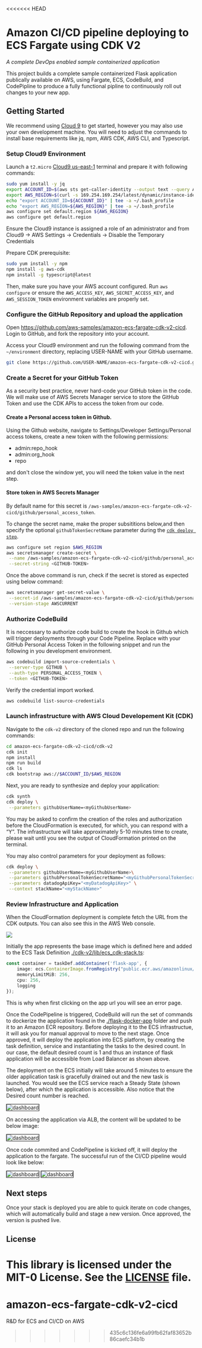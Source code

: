 <<<<<<< HEAD
# Amazon CI/CD pipeline deploying to ECS Fargate using CDK V2
_A complete DevOps enabled sample containerized application_

This project builds a complete sample containerized Flask application publically available on AWS, using Fargate, ECS, CodeBuild, and CodePipline to produce a fully functional pipline to continuously roll out
changes to your new app.

## Getting Started

We recommend using [Cloud 9]() to get started, however you may also use your own
development machine. You will need to adjust the commands to install base
requirements like jq, npm, AWS CDK, AWS CLI, and Typescript.


### Setup Cloud9 Environment

Launch a `t2.micro` [Cloud9 us-east-1](https://us-east-1.console.aws.amazon.com/codesuite/codepipeline/pipelines) terminal and prepare it with following commands:

```bash
sudo yum install -y jq
export ACCOUNT_ID=$(aws sts get-caller-identity --output text --query Account)
export AWS_REGION=$(curl -s 169.254.169.254/latest/dynamic/instance-identity/document | jq -r '.region')
echo "export ACCOUNT_ID=${ACCOUNT_ID}" | tee -a ~/.bash_profile
echo "export AWS_REGION=${AWS_REGION}" | tee -a ~/.bash_profile
aws configure set default.region ${AWS_REGION}
aws configure get default.region
```

Ensure the Cloud9 instance is assigned a role of an administrator and from Cloud9 -> AWS Settings -> Credentials -> Disable the Temporary Credentials

Prepare CDK prerequisite:

```bash
sudo yum install -y npm
npm install -g aws-cdk
npm install -g typescript@latest
```

Then, make sure you have your AWS account configured. Run `aws configure` or
ensure the `AWS_ACCESS_KEY`, `AWS_SECRET_ACCESS_KEY`, and `AWS_SESSION_TOKEN`
environment variables are properly set.

### Configure the GitHub Repository and upload the application

Open https://github.com/aws-samples/amazon-ecs-fargate-cdk-v2-cicd.
Login to GitHub, and fork the repository into your account.

Access your Cloud9 environment and run the following command from the `~/environment` directory, replacing USER-NAME with your GitHub username. 

```bash
git clone https://github.com/USER-NAME/amazon-ecs-fargate-cdk-v2-cicd.git 
```

### Create a Secret for your GitHub Token

As a security best practice, never hard-code your GitHub token in the code. We will make use of AWS Secrets Manager service to store the GitHub Token and use the CDK APIs to access the token from our code.

#### Create a Personal access token in Github. 
Using the Github website, navigate to Settings/Developer Settings/Personal access tokens, create a new token with the following permissions:

* admin:repo_hook
* admin:org_hook
* repo

and don't close the window yet, you will need the token value in the next step.

#### Store token in AWS Secrets Manager

By default name for this secret is 
`/aws-samples/amazon-ecs-fargate-cdk-v2-cicd/github/personal_access_token`. 

To change the secret name, make the proper subsititions below,and then specify the optional `githubTokenSecretName` parameter during the [`cdk deploy step`](#launch-infrastructure-with-aws-cloud-developement-kit-cdk).

```bash
aws configure set region $AWS_REGION
aws secretsmanager create-secret \
 --name /aws-samples/amazon-ecs-fargate-cdk-v2-cicd/github/personal_access_token \
 --secret-string <GITHUB-TOKEN> 
```

Once the above command is run, check if the secret is stored as expected using below command:

```bash
aws secretsmanager get-secret-value \
 --secret-id /aws-samples/amazon-ecs-fargate-cdk-v2-cicd/github/personal_access_token \
 --version-stage AWSCURRENT
```

### Authorize CodeBuild

It is neccessary to authorize code build to create the hook in Github which will
trigger deployments through your Code Pipeline.
Replace <GITHUB-TOKEN> with your GitHub Personal Access Token in the following snippet and run the
following in you development environment.

```bash
aws codebuild import-source-credentials \
 --server-type GITHUB \
 --auth-type PERSONAL_ACCESS_TOKEN \
 --token <GITHUB-TOKEN> 
```

Verify the credential import worked.

```bash
aws codebuild list-source-credentials 
```

### Launch infrastructure with AWS Cloud Developement Kit (CDK)

Navigate to the `cdk-v2` directory of the cloned repo and run the following commands:

```bash
cd amazon-ecs-fargate-cdk-v2-cicd/cdk-v2
cdk init
npm install
npm run build
cdk ls
cdk bootstrap aws://$ACCOUNT_ID/$AWS_REGION
```


Next, you are ready to synthesize and deploy your application:

```bash
cdk synth
cdk deploy \
 --parameters githubUserName=<myGithubUserName>
```

You may be asked to confirm the creation of the roles and authorization before the CloudFormation is executed, for which, you can respond with a “Y”. The infrastructure will take approximately 5-10 minutes time to create, please wait until you see the output of CloudFormation printed on the terminal.

You may also control parameters for your deployment as follows:

```bash
cdk deploy \
 --parameters githubUserName=<myGithubUserName>\
 --parameters githubPersonalTokenSecretName="<myGithubPersonalTokenSecretName>" \
 --parameters datadogApiKey="<myDatadogApiKey>" \
 --context stackName="<myStackName>"
 ```

### Review Infrastructure and Application


When the CloudFormation deployment is complete fetch the URL from the CDK outputs. You can also see this in the AWS Web console.

<img src="images/stack-launch.png" />

Initially the app represents the base image which is defined here
and added to the ECS Task Definition
[./cdk-v2/lib/ecs_cdk-stack.ts](/cdk-v2/lib/ecs_cdk-stack.ts#L87):

```typescript
const container = taskDef.addContainer('flask-app', {
    image: ecs.ContainerImage.fromRegistry("public.ecr.aws/amazonlinux/amazonlinux:2022"),
    memoryLimitMiB: 256,
    cpu: 256,
    logging
});
```

This is why when first clicking on the app url you will see an error page.


Once the CodePipeline is triggered, CodeBuild will run the set of commands to dockerize 
the application found in the [./flask-docker-app](./flask-docker-app) folder and push it to an Amazon ECR repository. 
Before deploying it to the ECS infrastructue, it will ask you for manual approval to move to the next stage. 
Once approved, it will deploy the application into ECS platform, by creating the task definition, 
service and instantiating the tasks to the desired count. In our case, the default desired count is 1 and 
thus an instance of flask application will be accessible from Load Balancer as shown above.

The deployment on the ECS initially will take around 5 minutes to ensure the older application task 
is gracefully drained out and the new task is launched. You would see the ECS service reach a 
Steady State (shown below), after which the application is accessible. Also notice that the Desired count number is reached.

<img src="images/ecs-steadystate.png" alt="dashboard" style="border:1px solid black">

On accessing the application via ALB, the content will be updated to be below image:

<img src="images/ecs-deployed.png" alt="dashboard" style="border:1px solid black">

Once code commited and CodePipeline is kicked off, it will deploy the application to the fargate. The successful run of the CI/CD pipeline would look like below:

<img src="images/stage12-green.png" alt="dashboard" style="border:1px solid black">
<img src="images/stage34-green.png" alt="dashboard" style="border:1px solid black">

## Next steps

Once your stack is deployed you are able to quick iterate on code changes, which
will automatically build and stage a new version. Once approved, the version
is pushed live.


## License
This library is licensed under the MIT-0 License. See the [LICENSE](/LICENSE) file.
=======
# amazon-ecs-fargate-cdk-v2-cicd
R&amp;D for ECS and CI/CD on AWS
>>>>>>> 435c6c136fe6a99fb62faf83652b86caefc34b1b
